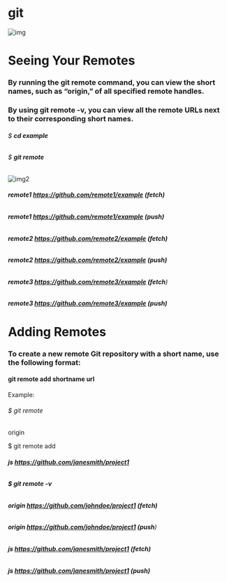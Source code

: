 

# git
![img](https://www.codematters.online/wp-content/uploads/2019/09/Git-Logo-2Color.png)
# Seeing Your Remotes
### By running the git remote command, you can view the short names, such as “origin,” of all specified remote handles.

### By using git remote -v, you can view all the remote URLs next to their corresponding short names.

###### $ _***cd example***_

###### $ _***git remote***_

![img2](https://upload.wikimedia.org/wikipedia/commons/thumb/f/f4/Git_session.svg/1200px-Git_session.svg.png)




###### **remote1 https://github.com/remote1/example (fetch)**

###### **remote1 https://github.com/remote1/example (push)**

###### **remote2 https://github.com/remote2/example (fetch)**

###### **remote2 https://github.com/remote2/example (push)**

###### **remote3 https://github.com/remote3/example (fetch**)

###### **remote3 https://github.com/remote3/example (push)**

# Adding Remotes
### To create a new remote Git repository with a short name, use the following format:

#### git remote add shortname url
Example:

 ###### $ git remote

origin

$ git remote add


###### **js https://github.com/janesmith/project1**

###### _***$ git remote -v***_

###### **origin https://github.com/johndoe/project1 (fetch)**

###### **origin https://github.com/johndoe/project1 (push**)

###### **js     https://github.com/janesmith/project1 (fetch)**

###### **js     https://github.com/janesmith/project1 (push)**


